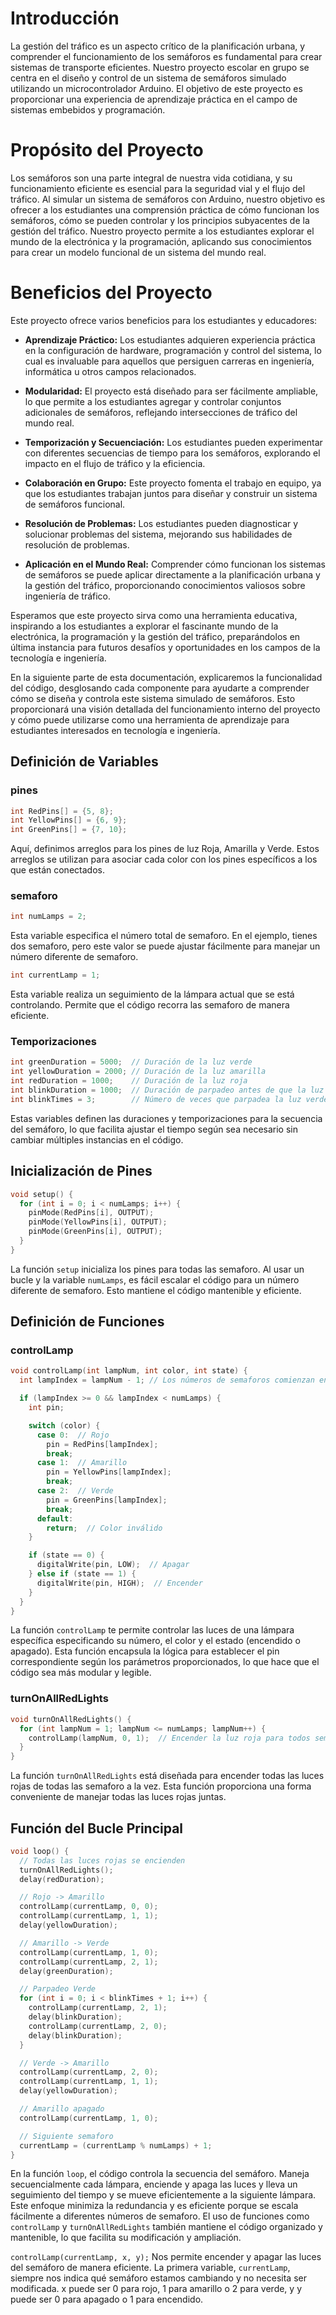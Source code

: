 
# Introducción

La gestión del tráfico es un aspecto crítico de la planificación urbana, y comprender el funcionamiento de los semáforos es fundamental para crear sistemas de transporte eficientes. Nuestro proyecto escolar en grupo se centra en el diseño y control de un sistema de semáforos simulado utilizando un microcontrolador Arduino. El objetivo de este proyecto es proporcionar una experiencia de aprendizaje práctica en el campo de sistemas embebidos y programación.

# Propósito del Proyecto

Los semáforos son una parte integral de nuestra vida cotidiana, y su funcionamiento eficiente es esencial para la seguridad vial y el flujo del tráfico. Al simular un sistema de semáforos con Arduino, nuestro objetivo es ofrecer a los estudiantes una comprensión práctica de cómo funcionan los semáforos, cómo se pueden controlar y los principios subyacentes de la gestión del tráfico. Nuestro proyecto permite a los estudiantes explorar el mundo de la electrónica y la programación, aplicando sus conocimientos para crear un modelo funcional de un sistema del mundo real.

# Beneficios del Proyecto

Este proyecto ofrece varios beneficios para los estudiantes y educadores:

- **Aprendizaje Práctico:** Los estudiantes adquieren experiencia práctica en la configuración de hardware, programación y control del sistema, lo cual es invaluable para aquellos que persiguen carreras en ingeniería, informática u otros campos relacionados.

- **Modularidad:** El proyecto está diseñado para ser fácilmente ampliable, lo que permite a los estudiantes agregar y controlar conjuntos adicionales de semáforos, reflejando intersecciones de tráfico del mundo real.

- **Temporización y Secuenciación:** Los estudiantes pueden experimentar con diferentes secuencias de tiempo para los semáforos, explorando el impacto en el flujo de tráfico y la eficiencia.

- **Colaboración en Grupo:** Este proyecto fomenta el trabajo en equipo, ya que los estudiantes trabajan juntos para diseñar y construir un sistema de semáforos funcional.

- **Resolución de Problemas:** Los estudiantes pueden diagnosticar y solucionar problemas del sistema, mejorando sus habilidades de resolución de problemas.

- **Aplicación en el Mundo Real:** Comprender cómo funcionan los sistemas de semáforos se puede aplicar directamente a la planificación urbana y la gestión del tráfico, proporcionando conocimientos valiosos sobre ingeniería de tráfico.

Esperamos que este proyecto sirva como una herramienta educativa, inspirando a los estudiantes a explorar el fascinante mundo de la electrónica, la programación y la gestión del tráfico, preparándolos en última instancia para futuros desafíos y oportunidades en los campos de la tecnología e ingeniería.

En la siguiente parte de esta documentación, explicaremos la funcionalidad del código, desglosando cada componente para ayudarte a comprender cómo se diseña y controla este sistema simulado de semáforos. Esto proporcionará una visión detallada del funcionamiento interno del proyecto y cómo puede utilizarse como una herramienta de aprendizaje para estudiantes interesados en tecnología e ingeniería.

## Definición de Variables

### pines

```cpp
int RedPins[] = {5, 8};
int YellowPins[] = {6, 9};
int GreenPins[] = {7, 10};
```
Aquí, definimos arreglos para los pines de luz Roja, Amarilla y Verde. Estos arreglos se utilizan para asociar cada color con los pines específicos a los que están conectados.

### semaforo

```cpp
int numLamps = 2;
```
Esta variable especifica el número total de semaforo. En el ejemplo, tienes dos semaforo, pero este valor se puede ajustar fácilmente para manejar un número diferente de semaforo.

```cpp
int currentLamp = 1;
```
Esta variable realiza un seguimiento de la lámpara actual que se está controlando. Permite que el código recorra las semaforo de manera eficiente.

### Temporizaciones

```cpp
int greenDuration = 5000;  // Duración de la luz verde
int yellowDuration = 2000; // Duración de la luz amarilla
int redDuration = 1000;    // Duración de la luz roja
int blinkDuration = 1000;  // Duración de parpadeo antes de que la luz verde se vuelva amarilla
int blinkTimes = 3;        // Número de veces que parpadea la luz verde antes de volverse amarilla
```
Estas variables definen las duraciones y temporizaciones para la secuencia del semáforo, lo que facilita ajustar el tiempo según sea necesario sin cambiar múltiples instancias en el código.

## Inicialización de Pines

```cpp
void setup() {
  for (int i = 0; i < numLamps; i++) {
    pinMode(RedPins[i], OUTPUT);
    pinMode(YellowPins[i], OUTPUT);
    pinMode(GreenPins[i], OUTPUT);
  }
}
```
La función `setup` inicializa los pines para todas las semaforo. Al usar un bucle y la variable `numLamps`, es fácil escalar el código para un número diferente de semaforo. Esto mantiene el código mantenible y eficiente.

## Definición de Funciones

### controlLamp

```cpp
void controlLamp(int lampNum, int color, int state) {
  int lampIndex = lampNum - 1; // Los números de semaforos comienzan en 1

  if (lampIndex >= 0 && lampIndex < numLamps) {
    int pin;

    switch (color) {
      case 0:  // Rojo
        pin = RedPins[lampIndex];
        break;
      case 1:  // Amarillo
        pin = YellowPins[lampIndex];
        break;
      case 2:  // Verde
        pin = GreenPins[lampIndex];
        break;
      default:
        return;  // Color inválido
    }

    if (state == 0) {
      digitalWrite(pin, LOW);  // Apagar
    } else if (state == 1) {
      digitalWrite(pin, HIGH);  // Encender
    }
  }
}
```
La función `controlLamp` te permite controlar las luces de una lámpara específica especificando su número, el color y el estado (encendido o apagado). Esta función encapsula la lógica para establecer el pin correspondiente según los parámetros proporcionados, lo que hace que el código sea más modular y legible.

### turnOnAllRedLights

```cpp
void turnOnAllRedLights() {
  for (int lampNum = 1; lampNum <= numLamps; lampNum++) {
    controlLamp(lampNum, 0, 1);  // Encender la luz roja para todos semaforos
  }
}
```
La función `turnOnAllRedLights` está diseñada para encender todas las luces rojas de todas las semaforo a la vez. Esta función proporciona una forma conveniente de manejar todas las luces rojas juntas.

## Función del Bucle Principal

```cpp
void loop() {
  // Todas las luces rojas se encienden
  turnOnAllRedLights();
  delay(redDuration);

  // Rojo -> Amarillo
  controlLamp(currentLamp, 0, 0);
  controlLamp(currentLamp, 1, 1);
  delay(yellowDuration);

  // Amarillo -> Verde
  controlLamp(currentLamp, 1, 0);
  controlLamp(currentLamp, 2, 1);
  delay(greenDuration);

  // Parpadeo Verde
  for (int i = 0; i < blinkTimes + 1; i++) {
    controlLamp(currentLamp, 2, 1);
    delay(blinkDuration);
    controlLamp(currentLamp, 2, 0);
    delay(blinkDuration);
  }

  // Verde -> Amarillo
  controlLamp(currentLamp, 2, 0);
  controlLamp(currentLamp, 1, 1);
  delay(yellowDuration);

  // Amarillo apagado
  controlLamp(currentLamp, 1, 0);

  // Siguiente semaforo
  currentLamp = (currentLamp % numLamps) + 1;
}
```
En la función `loop`, el código controla la secuencia del semáforo. Maneja secuencialmente cada lámpara, enciende y apaga las luces y lleva un seguimiento del tiempo y se mueve eficientemente a la siguiente lámpara. Este enfoque minimiza la redundancia y es eficiente porque se escala fácilmente a diferentes números de semaforo. El uso de funciones como `controlLamp` y `turnOnAllRedLights` también mantiene el código organizado y mantenible, lo que facilita su modificación y ampliación.

`controlLamp(currentLamp, x, y);` Nos permite encender y apagar las luces del semáforo de manera eficiente. La primera variable, `currentLamp`, siempre nos indica qué semáforo estamos cambiando y no necesita ser modificada. x puede ser 0 para rojo, 1 para amarillo o 2 para verde, y y puede ser 0 para apagado o 1 para encendido.